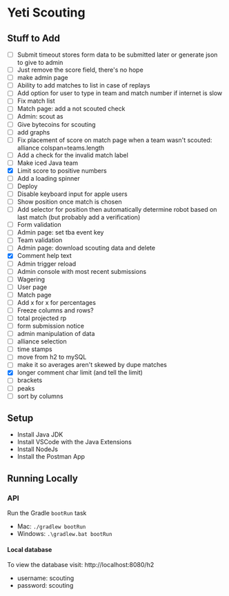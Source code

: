# Yeti Scouting

## Stuff to Add
- [ ] Submit timeout stores form data to be submitted later or generate json to give to admin
- [ ] Just remove the score field, there's no hope
- [ ] make admin page
- [ ] Ability to add matches to list in case of replays
- [ ] Add option for user to type in team and match number if internet is slow
- [ ] Fix match list
- [ ] Match page: add a not scouted check
- [ ] Admin: scout as
- [ ] Give bytecoins for scouting
- [ ] add graphs
- [ ] Fix placement of score on match page when a team wasn't scouted:  alliance colspan=teams.length
- [ ] Add a check for the invalid match label
- [ ] Make iced Java team
- [x] Limit score to positive numbers
- [ ] Add a loading spinner
- [ ] Deploy
- [ ] Disable keyboard input for apple users
- [ ] Show position once match is chosen
- [ ] Add selector for position then automatically determine robot based on last match (but probably add a verification)
- [ ] Form validation
- [ ] Admin page: set tba event key
- [ ] Team validation
- [ ] Admin page: download scouting data and delete
- [x] Comment help text
- [ ] Admin trigger reload
- [ ] Admin console with most recent submissions
- [ ] Wagering
- [ ] User page
- [ ] Match page
- [ ] Add x for x for percentages
- [ ] Freeze columns and rows?
- [ ] total projected rp
- [ ] form submission notice
- [ ] admin manipulation of data
- [ ] alliance selection
- [ ] time stamps
- [ ] move from h2 to mySQL
- [ ] make it so averages aren't skewed by dupe matches
- [x] longer comment char limit (and tell the limit)
- [ ] brackets
- [ ] peaks
- [ ] sort by columns

## Setup
- Install Java JDK
- Install VSCode with the Java Extensions
- Install NodeJs
- Install the Postman App

## Running Locally
### API
Run the Gradle `bootRun` task
- Mac:  `./gradlew bootRun`
- Windows: `.\gradlew.bat bootRun`

#### Local database
To view the database visit: 
http://localhost:8080/h2
- username: scouting
- password: scouting
```

```
